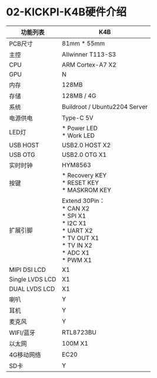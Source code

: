 # 02-KICKPI-K4B硬件介绍





| 功能列表        | K4B                                                          |
| --------------- | ------------------------------------------------------------ |
| PCB尺寸         | 81mm * 55mm                                                  |
| 主控            | Allwinner T113-S3                                            |
| CPU             | ARM Cortex-A7 X2                                             |
| GPU             | N                                                            |
| 内存            | 128MB                                                        |
| 存储            | 128MB / 4G                                                   |
| 系统            | Buildroot / Ubuntu2204 Server                                |
| 电源供电        | Type-C 5V                                                    |
| LED灯           | * Power LED<br />* Work LED                                  |
| USB HOST        | USB2.0 HOST X2                                               |
| USB OTG         | USB2.0 OTG X1                                                |
| 实时时钟        | HYM8563                                                      |
| 按键            | * Recovery KEY<br />* RESET KEY<br />* MASKROM KEY           |
| 扩展引脚        | Extend 30Pin：<br />* CAN X2<br />* SPI X1<br />* I2C X1<br />* UART X2<br />* TV OUT X1<br />* TV IN X2<br />* ADC X1<br />* PWM X1 |
| MIPI DSI LCD    | X1                                                           |
| Single LVDS LCD | X1                                                           |
| DUAL LVDS LCD   | X1                                                           |
| 喇叭            | Y                                                            |
| 耳机            | Y                                                            |
| 麦克风          | Y                                                            |
| WIFI/蓝牙       | RTL8723BU                                                    |
| 以太网          | 100M X1                                                      |
| 4G移动网络      | EC20                                                         |
| SD卡            | Y                                                            |



